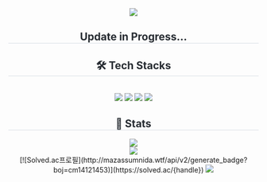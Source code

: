 <div align= "center">
    <img src="https://capsule-render.vercel.app/api?type=soft&color=auto&height=120&text=Welcome%20World!&animation=&fontColor=ffffff&fontSize=50" />
    </div>
    <div align= "center"> 
    <h2 style="border-bottom: 1px solid #d8dee4; color: #282d33;"> Update in Progress... </h2>  
    <div style="font-weight: 700; font-size: 15px; text-align: center; color: #282d33;">  </div> 
    </div>
    <div align= "center">
    <h2 style="border-bottom: 1px solid #d8dee4; color: #282d33;"> 🛠️ Tech Stacks </h2> <br> 
    <div style="margin: 0 auto; text-align: center;" align= "center"> <img src="https://img.shields.io/badge/Python-3776AB?style=for-the-badge&logo=Python&logoColor=white">
          <img src="https://img.shields.io/badge/Javascript-F7DF1E?style=for-the-badge&logo=Javascript&logoColor=white">
          <img src="https://img.shields.io/badge/Django-092E20?style=for-the-badge&logo=Django&logoColor=white">
          <img src="https://img.shields.io/badge/Vue.js-4FC08D?style=for-the-badge&logo=Vue.js&logoColor=white">
          </div>
    </div>
    <div align="center"> 
      <h2 style="border-bottom: 1px solid #d8dee4; color: #282d33;">🏅 Stats</h2>
      <div>
        <img src="https://github-readme-stats.vercel.app/api?username=soomkim00&custom_title=Sumin%20Kim's%20Github%20Stat&bg_color=000000&title_color=ffffff&text_color=ffffff&cache_seconds=86400" />        
      </div>
      <div>
        <img src="https://github-readme-stats.vercel.app/api/top-langs/?username=soomkim00&layout=compact&bg_color=000000&title_color=ffffff&text_color=ffffff&cache_seconds=86400" />
      </div>
      <div>
        [![Solved.ac프로필](http://mazassumnida.wtf/api/v2/generate_badge?boj=cm14121453)](https://solved.ac/{handle})
        <img src="http://mazandi.herokuapp.com/api?handle=cm14121453&theme=dark"/>
      </div>
    </div>

</div>
    

